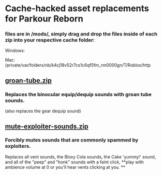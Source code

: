 # Cache-hacked asset replacements for Parkour Reborn

### files are in /mods/, simply drag and drop the files inside of each zip into your respective cache folder:
Windows: 

Mac: /private/var/folders/nb/k4cj18v52r7cs1c6qf5fm_rm0000gn/T/Roblox/http

## [groan-tube.zip](https://github.com/Rattticus/reborn-mods/blob/main/mods/groan-tube.zip)
### Replaces the binocular equip/dequip sounds with groan tube sounds.
(also replaces the gear dequip sound)

## [mute-exploiter-sounds.zip](https://github.com/Rattticus/reborn-mods/blob/main/mods/mute-exploiter-sounds.zip)
### Forcibly mutes sounds that are commonly spammed by exploiters.
Replaces all vent sounds, the Bloxy Cola sounds, the Cake 'yummy!' sound, and all of the "peep" and "honk" sounds with a faint click, **play with ambience volume at 0 or you'll hear vents clicking at you. 
**
